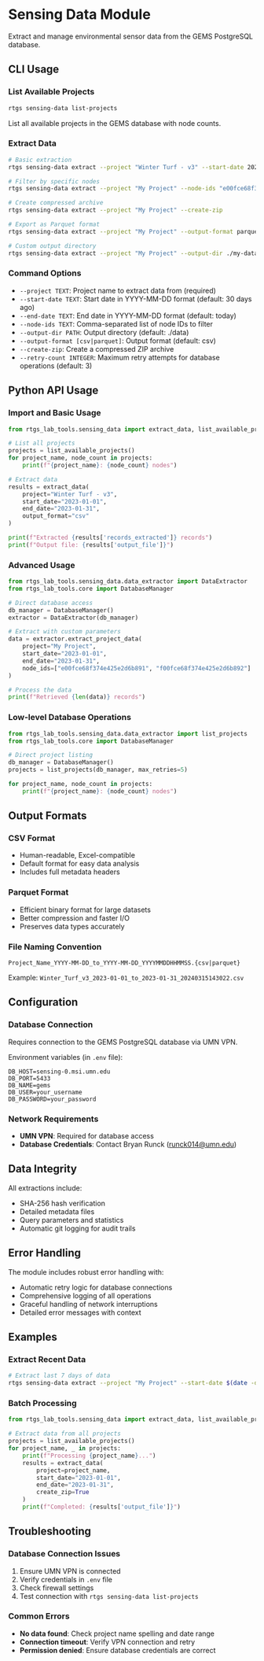 # Sensing Data Module

Extract and manage environmental sensor data from the GEMS PostgreSQL database.

## CLI Usage

### List Available Projects

```bash
rtgs sensing-data list-projects
```

List all available projects in the GEMS database with node counts.

### Extract Data

```bash
# Basic extraction
rtgs sensing-data extract --project "Winter Turf - v3" --start-date 2023-01-01 --end-date 2023-01-31

# Filter by specific nodes
rtgs sensing-data extract --project "My Project" --node-ids "e00fce68f374e425e2d6b891,f00fce68f374e425e2d6b892"

# Create compressed archive
rtgs sensing-data extract --project "My Project" --create-zip

# Export as Parquet format
rtgs sensing-data extract --project "My Project" --output-format parquet

# Custom output directory
rtgs sensing-data extract --project "My Project" --output-dir ./my-data/
```

### Command Options

- `--project TEXT`: Project name to extract data from (required)
- `--start-date TEXT`: Start date in YYYY-MM-DD format (default: 30 days ago)
- `--end-date TEXT`: End date in YYYY-MM-DD format (default: today)
- `--node-ids TEXT`: Comma-separated list of node IDs to filter
- `--output-dir PATH`: Output directory (default: ./data)
- `--output-format [csv|parquet]`: Output format (default: csv)
- `--create-zip`: Create a compressed ZIP archive
- `--retry-count INTEGER`: Maximum retry attempts for database operations (default: 3)

## Python API Usage

### Import and Basic Usage

```python
from rtgs_lab_tools.sensing_data import extract_data, list_available_projects

# List all projects
projects = list_available_projects()
for project_name, node_count in projects:
    print(f"{project_name}: {node_count} nodes")

# Extract data
results = extract_data(
    project="Winter Turf - v3",
    start_date="2023-01-01",
    end_date="2023-01-31",
    output_format="csv"
)

print(f"Extracted {results['records_extracted']} records")
print(f"Output file: {results['output_file']}")
```

### Advanced Usage

```python
from rtgs_lab_tools.sensing_data.data_extractor import DataExtractor
from rtgs_lab_tools.core import DatabaseManager

# Direct database access
db_manager = DatabaseManager()
extractor = DataExtractor(db_manager)

# Extract with custom parameters
data = extractor.extract_project_data(
    project="My Project",
    start_date="2023-01-01",
    end_date="2023-01-31",
    node_ids=["e00fce68f374e425e2d6b891", "f00fce68f374e425e2d6b892"]
)

# Process the data
print(f"Retrieved {len(data)} records")
```

### Low-level Database Operations

```python
from rtgs_lab_tools.sensing_data.data_extractor import list_projects
from rtgs_lab_tools.core import DatabaseManager

# Direct project listing
db_manager = DatabaseManager()
projects = list_projects(db_manager, max_retries=5)

for project_name, node_count in projects:
    print(f"{project_name}: {node_count} nodes")
```

## Output Formats

### CSV Format
- Human-readable, Excel-compatible
- Default format for easy data analysis
- Includes full metadata headers

### Parquet Format
- Efficient binary format for large datasets
- Better compression and faster I/O
- Preserves data types accurately

### File Naming Convention
```
Project_Name_YYYY-MM-DD_to_YYYY-MM-DD_YYYYMMDDHHMMSS.{csv|parquet}
```

Example: `Winter_Turf_v3_2023-01-01_to_2023-01-31_20240315143022.csv`

## Configuration

### Database Connection
Requires connection to the GEMS PostgreSQL database via UMN VPN.

Environment variables (in `.env` file):
```env
DB_HOST=sensing-0.msi.umn.edu
DB_PORT=5433
DB_NAME=gems
DB_USER=your_username
DB_PASSWORD=your_password
```

### Network Requirements
- **UMN VPN**: Required for database access
- **Database Credentials**: Contact Bryan Runck (runck014@umn.edu)

## Data Integrity

All extractions include:
- SHA-256 hash verification
- Detailed metadata files
- Query parameters and statistics
- Automatic git logging for audit trails

## Error Handling

The module includes robust error handling with:
- Automatic retry logic for database connections
- Comprehensive logging of all operations
- Graceful handling of network interruptions
- Detailed error messages with context

## Examples

### Extract Recent Data
```bash
# Extract last 7 days of data
rtgs sensing-data extract --project "My Project" --start-date $(date -d '7 days ago' +%Y-%m-%d)
```

### Batch Processing
```python
from rtgs_lab_tools.sensing_data import extract_data, list_available_projects

# Extract data from all projects
projects = list_available_projects()
for project_name, _ in projects:
    print(f"Processing {project_name}...")
    results = extract_data(
        project=project_name,
        start_date="2023-01-01",
        end_date="2023-01-31",
        create_zip=True
    )
    print(f"Completed: {results['output_file']}")
```

## Troubleshooting

### Database Connection Issues
1. Ensure UMN VPN is connected
2. Verify credentials in `.env` file
3. Check firewall settings
4. Test connection with `rtgs sensing-data list-projects`

### Common Errors
- **No data found**: Check project name spelling and date range
- **Connection timeout**: Verify VPN connection and retry
- **Permission denied**: Ensure database credentials are correct